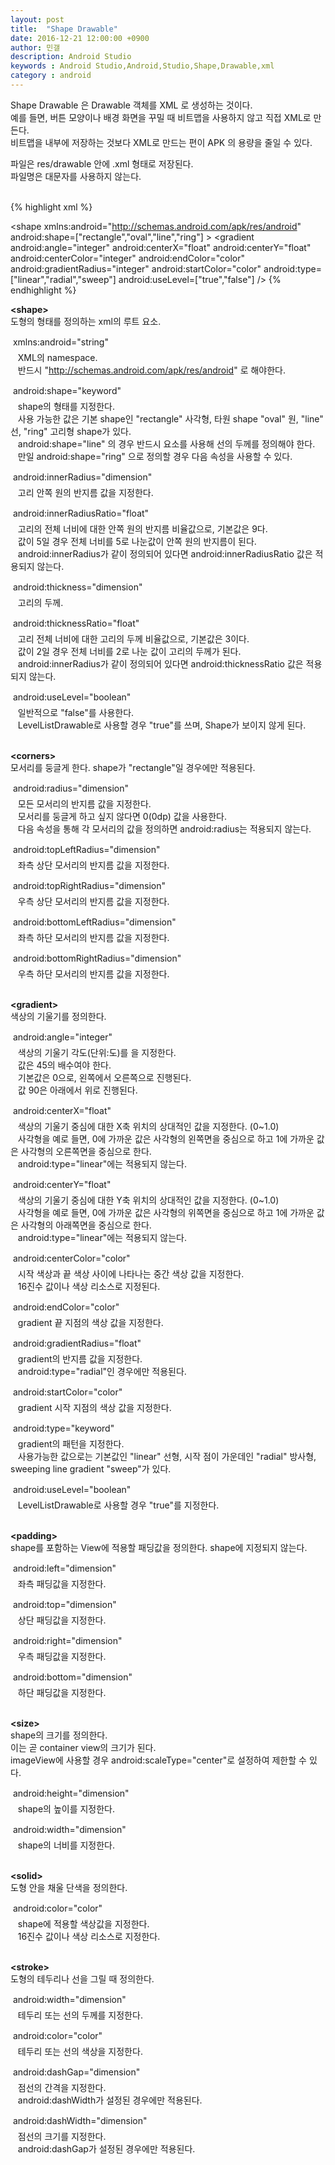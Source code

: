 ```yaml
---
layout: post
title:  "Shape Drawable"
date: 2016-12-21 12:00:00 +0900
author: 민갤
description: Android Studio 
keywords : Android Studio,Android,Studio,Shape,Drawable,xml
category : android
---
```


Shape Drawable 은 Drawable 객체를 XML 로 생성하는 것이다.<br>
예를 들면, 버튼 모양이나 배경 화면을 꾸밀 때 비트맵을 사용하지 않고 직접 XML로 만든다.<br>
비트맵을 내부에 저장하는 것보다 XML로 만드는 편이 APK 의 용량을 줄일 수 있다.<br>

파일은 <span class="blue">res/drawable</span> 안에 <span class="blue">.xml</span> 형태로 저장된다.<br>
파일명은 대문자를 사용하지 않는다.<br>
<br>

{% highlight xml %}
<!--syntax-->

<?xml version="1.0" encoding="utf-8"?>
<shape
    xmlns:android="http://schemas.android.com/apk/res/android"
    android:shape=["rectangle","oval","line","ring"] >
    <corners
        android:radius="integer"
        android:topLeftRadius="integer"
        android:topRightRadius="integer"
        android:bottomLeftRadius="integer"
        android:bottomRightRadius="integer" />
    <gradient
        android:angle="integer"
        android:centerX="float"
        android:centerY="float"
        android:centerColor="integer"
        android:endColor="color"
        android:gradientRadius="integer"
        android:startColor="color"
        android:type=["linear","radial","sweep"]
        android:useLevel=["true","false"] />
    <padding
        android:left="integer"
        android:top="integer"
        android:right="integer"
        android:bottom="integer" />
    <size
        android:width="integer"
        android:height="integer" />
    <solid
        android:color="color" />
    <stroke
        android:width="integer"
        android:color="color"
        android:dashWidth="integer"
        android:dashGap="integer" />
</shape>
{% endhighlight %}
<br>

<b class="red">&lt;shape&gt;</b><br>
도형의 형태를 정의하는 xml의 루트 요소.

&#149; <span class="blue">xmlns:android</span>="string"<br>
&nbsp;&nbsp; XML의 namespace. <br>
&nbsp;&nbsp; 반드시 "http://schemas.android.com/apk/res/android" 로 해야한다.<br>

&#149; <span class="blue">android:shape</span>="keyword"<br>
&nbsp;&nbsp; shape의 형태를 지정한다. <br>
&nbsp;&nbsp; 사용 가능한 값은 기본 shape인 "rectangle" 사각형, 타원 shape "oval" 원, "line" 선, "ring" 고리형 shape가 있다.<br>
&nbsp;&nbsp; android:shape="line" 의 경우 반드시 <stroke> 요소를 사용해 선의 두께를 정의해야 한다.<br>
&nbsp;&nbsp; 만일 android:shape="ring" 으로 정의할 경우 다음 속성을 사용할 수 있다.<br>

&#149; <span class="blue">android:innerRadius</span>="dimension"<br>
&nbsp;&nbsp; 고리 안쪽 원의 반지름 값을 지정한다.<br>

&#149; <span class="blue">android:innerRadiusRatio</span>="float"<br>
&nbsp;&nbsp; 고리의 전체 너비에 대한 안쪽 원의 반지름 비율값으로, 기본값은 9다.<br>
&nbsp;&nbsp; 값이 5일 경우 전체 너비를 5로 나눈값이 안쪽 원의 반지름이 된다.<br>
&nbsp;&nbsp; android:innerRadius가 같이 정의되어 있다면 android:innerRadiusRatio 값은 적용되지 않는다.<br>

&#149; <span class="blue">android:thickness</span>="dimension"<br>
&nbsp;&nbsp; 고리의 두께.

&#149; <span class="blue">android:thicknessRatio</span>="float"<br>
&nbsp;&nbsp; 고리 전체 너비에 대한 고리의 두께 비율값으로, 기본값은 3이다.<br>
&nbsp;&nbsp; 값이 2일 경우 전체 너비를 2로 나눈 값이 고리의 두께가 된다.<br>
&nbsp;&nbsp; android:innerRadius가 같이 정의되어 있다면 android:thicknessRatio 값은 적용되지 않는다.<br>

&#149; <span class="blue">android:useLevel</span>="boolean"<br>
&nbsp;&nbsp; 일반적으로 "false"를 사용한다.<br>
&nbsp;&nbsp; LevelListDrawable로 사용할 경우 "true"를 쓰며, Shape가 보이지 않게 된다.<br>
<br>

<b class="red">&lt;corners&gt;</b><br>
모서리를 둥글게 한다. shape가 "rectangle"일 경우에만 적용된다.<br>

&#149; <span class="blue">android:radius</span>="dimension"<br>
&nbsp;&nbsp; 모든 모서리의 반지름 값을 지정한다.<br>
&nbsp;&nbsp; 모서리를 둥글게 하고 싶지 않다면 0(0dp) 값을 사용한다.<br>
&nbsp;&nbsp; 다음 속성을 통해 각 모서리의 값을 정의하면 android:radius는 적용되지 않는다.<br>

&#149; <span class="blue">android:topLeftRadius</span>="dimension"<br>
&nbsp;&nbsp; 좌측 상단 모서리의 반지름 값을 지정한다.<br>

&#149; <span class="blue">android:topRightRadius</span>="dimension"<br>
&nbsp;&nbsp; 우측 상단 모서리의 반지름 값을 지정한다.<br>

&#149; <span class="blue">android:bottomLeftRadius</span>="dimension"<br>
&nbsp;&nbsp; 좌측 하단 모서리의 반지름 값을 지정한다.<br>

&#149; <span class="blue">android:bottomRightRadius</span>="dimension"<br>
&nbsp;&nbsp; 우측 하단 모서리의 반지름 값을 지정한다.<br>
<br>

<b class="red">&lt;gradient&gt;</b><br>
색상의 기울기를 정의한다.<br>

&#149; <span class="blue">android:angle</span>="integer"<br>
&nbsp;&nbsp; 색상의 기울기 각도(단위:도)를 을 지정한다.  <br>
&nbsp;&nbsp; 값은 45의 배수여야 한다.<br>
&nbsp;&nbsp; 기본값은 0으로, 왼쪽에서 오른쪽으로 진행된다.<br>
&nbsp;&nbsp; 값 90은 아래에서 위로 진행된다.<br>

&#149; <span class="blue">android:centerX</span>="float"<br>
&nbsp;&nbsp; 색상의 기울기 중심에 대한 X축 위치의 상대적인 값을 지정한다. (0~1.0)<br>
&nbsp;&nbsp; 사각형을 예로 들면, 0에 가까운 값은 사각형의 왼쪽면을 중심으로 하고 1에 가까운 값은 사각형의 오른쪽면을 중심으로 한다.<br>
&nbsp;&nbsp; android:type="linear"에는 적용되지 않는다.

&#149; <span class="blue">android:centerY</span>="float"<br>
&nbsp;&nbsp; 색상의 기울기 중심에 대한 Y축 위치의 상대적인 값을 지정한다. (0~1.0)<br>
&nbsp;&nbsp; 사각형을 예로 들면, 0에 가까운 값은 사각형의 위쪽면을 중심으로 하고 1에 가까운 값은 사각형의 아래쪽면을 중심으로 한다.<br>
&nbsp;&nbsp; android:type="linear"에는 적용되지 않는다.

&#149; <span class="blue">android:centerColor</span>="color"<br>
&nbsp;&nbsp; 시작 색상과 끝 색상 사이에 나타나는 중간 색상 값을 지정한다. <br>
&nbsp;&nbsp; 16진수 값이나 색상 리소스로 지정된다.<br>

&#149; <span class="blue">android:endColor</span>="color"<br>
&nbsp;&nbsp; gradient 끝 지점의 색상 값을 지정한다.<br>

&#149; <span class="blue">android:gradientRadius</span>="float"<br>
&nbsp;&nbsp; gradient의 반지름 값을 지정한다. <br>
&nbsp;&nbsp; android:type="radial"인 경우에만 적용된다.<br>

&#149; <span class="blue">android:startColor</span>="color"<br>
&nbsp;&nbsp; gradient 시작 지점의 색상 값을 지정한다.<br>

&#149; <span class="blue">android:type</span>="keyword"<br>
&nbsp;&nbsp; gradient의 패턴을 지정한다.<br>
&nbsp;&nbsp; 사용가능한 값으로는 기본값인 "linear" 선형, 시작 점이 가운데인 "radial" 방사형, sweeping line gradient "sweep"가 있다.<br>

&#149; <span class="blue">android:useLevel</span>="boolean"<br>
&nbsp;&nbsp; LevelListDrawable로 사용할 경우 "true"를 지정한다.<br>
<br>

<b class="red">&lt;padding&gt;</b><br>
shape를 포함하는 View에 적용할 패딩값을 정의한다. shape에 지정되지 않는다.<br>

&#149; <span class="blue">android:left</span>="dimension"<br>
&nbsp;&nbsp; 좌측 패딩값을 지정한다.<br>

&#149; <span class="blue">android:top</span>="dimension"<br>
&nbsp;&nbsp; 상단 패딩값을 지정한다.<br>

&#149; <span class="blue">android:right</span>="dimension"<br>
&nbsp;&nbsp; 우측 패딩값을 지정한다.<br>

&#149; <span class="blue">android:bottom</span>="dimension"<br>
&nbsp;&nbsp; 하단 패딩값을 지정한다.<br>
<br>

<b class="red">&lt;size&gt;</b><br>
shape의 크기를 정의한다.<br>
이는 곧 container view의 크기가 된다.<br>
imageView에 사용할 경우 android:scaleType="center"로 설정하여 제한할 수 있다.<br>

&#149; <span class="blue">android:height</span>="dimension"<br>
&nbsp;&nbsp; shape의 높이를 지정한다.<br>

&#149; <span class="blue">android:width</span>="dimension"<br>
&nbsp;&nbsp; shape의 너비를 지정한다.<br>
<br>

<b class="red">&lt;solid&gt;</b><br>
도형 안을 채울 단색을 정의한다.<br>

&#149; <span class="blue">android:color</span>="color"<br>
&nbsp;&nbsp; shape에 적용할 색상값을 지정한다.<br>
&nbsp;&nbsp; 16진수 값이나 색상 리소스로 지정한다.<br>
<br>

<b class="red">&lt;stroke&gt;</b><br>
도형의 테두리나 선을 그릴 때 정의한다. <br>

&#149; <span class="blue">android:width</span>="dimension"<br>
&nbsp;&nbsp; 테두리 또는 선의 두께를 지정한다.<br>

&#149; <span class="blue">android:color</span>="color"<br>
&nbsp;&nbsp; 테두리 또는 선의 색상을 지정한다.<br>

&#149; <span class="blue">android:dashGap</span>="dimension"<br>
&nbsp;&nbsp; 점선의 간격을 지정한다.<br>
&nbsp;&nbsp; android:dashWidth가 설정된 경우에만 적용된다.<br>

&#149; <span class="blue">android:dashWidth</span>="dimension"<br>
&nbsp;&nbsp; 점선의 크기를 지정한다.<br>
&nbsp;&nbsp; android:dashGap가 설정된 경우에만 적용된다.<br>